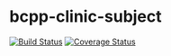# bcpp-clinic-subject
[![Build Status](https://travis-ci.org/botswana-harvard/bcpp-clinic-subject.svg?branch=develop)](https://travis-ci.org/botswana-harvard/bcpp-clinic-subject) [![Coverage Status](https://coveralls.io/repos/github/botswana-harvard/bcpp-clinic-subject/badge.svg?branch=develop)](https://coveralls.io/github/botswana-harvard/bcpp-clinic-subject?branch=develop)